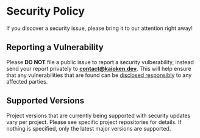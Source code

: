 # Security Policy

If you discover a security issue, please bring it to our attention right away!

## Reporting a Vulnerability

Please **DO NOT** file a public issue to report a security vulberability, instead send your report privately to **contact@kaioken.dev**. This will help ensure that any vulnerabilities that are found can be [disclosed responsibly](https://en.wikipedia.org/wiki/Responsible_disclosure) to any affected parties.

## Supported Versions

Project versions that are currently being supported with security updates vary per project.
Please see specific project repositories for details.
If nothing is specified, only the latest major versions are supported.
